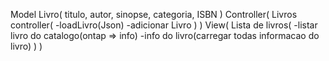 Model Livro(
    titulo,
    autor,
    sinopse,
    categoria,
    ISBN
)
Controller(
    Livros controller(
        -loadLivro(Json)
        -adicionar Livro 
    )
)
View(
    Lista de livros(
        -listar livro do catalogo(ontap => info)
        -info do livro(carregar todas informacao do livro)
    )
)